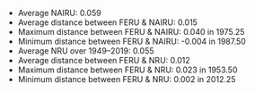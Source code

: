
* Average NAIRU: 0.059 
* Average distance between FERU & NAIRU: 0.015 
* Maximum distance between FERU & NAIRU: 0.040 in 1975.25 
* Minimum distance between FERU & NAIRU: -0.004 in 1987.50 
* Average NRU over 1949–2019: 0.055 
* Average distance between FERU & NRU: 0.012 
* Maximum distance between FERU & NRU: 0.023 in 1953.50 
* Minimum distance between FERU & NRU: 0.002 in 2012.25 

